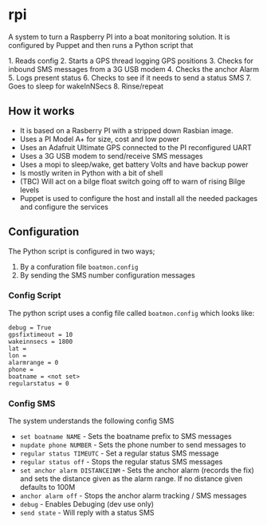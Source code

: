 rpi
===

A system to turn a Raspberry PI into a boat monitoring solution.  It is configured by Puppet and then runs a Python script that

1. Reads config
2. Starts a GPS thread logging GPS positions
3. Checks for inbound SMS messages from a 3G USB modem
4. Checks the anchor Alarm
5. Logs present status
6. Checks to see if it needs to send a status SMS
7. Goes to sleep for wakeInNSecs
8. Rinse/repeat

How it works
------------

* It is based on a Rasberry PI with a stripped down Rasbian image.
* Uses a PI Model A+ for size, cost and low power
* Uses an Adafruit Ultimate GPS connected to the PI reconfigured UART
* Uses a 3G USB modem to send/receive SMS messages
* Uses a mopi to sleep/wake, get battery Volts and have backup power
* Is mostly writen in Python with a bit of shell
* (TBC) Will act on a bilge float switch going off to warn of rising Bilge levels 
* Puppet is used to configure the host and install all the needed packages and configure the services

Configuration
-------------

The Python script is configured in two ways;

1. By a confuration file `boatmon.config`
2. By sending the SMS number configuration messages

### Config Script

The python script uses a config file called `boatmon.config` which looks like:
```[main]
debug = True
gpsfixtimeout = 10
wakeinnsecs = 1800
lat = 
lon = 
alarmrange = 0
phone = 
boatname = <not set>
regularstatus = 0
```

### Config SMS

The system understands the following config SMS

* `set boatname NAME` - Sets the boatname prefix to SMS messages
* `nupdate phone NUMBER` - Sets the phone number to send messages to
* `regular status TIMEUTC` - Set a regular status SMS message 
* `regular status off` - Stops the regular status SMS messages
* `set anchor alarm DISTANCEINM` - Sets the anchor alarm (records the fix) and sets the distance given as the alarm range.  If no distance given defaults to 100M
* `anchor alarm off` - Stops the anchor alarm tracking / SMS messages
* `debug` - Enables Debuging (dev use only)
* `send state` - Will reply with a status SMS
